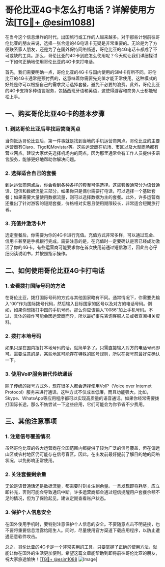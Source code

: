 # 哥伦比亚4G卡怎么打电话？详解使用方法[[TG💪+ @esim1088](https://t.me/s/esim1088)]

在当今这个信息爆炸的时代，出国旅行或工作的人越来越多。对于那些计划前往哥伦比亚的朋友来说，选择一张合适的4G电话卡无疑是非常重要的。无论是为了方便联系家人朋友，还是为了在国外保持网络畅通，哥伦比亚的4G电话卡都成了不可或缺的工具。那么，哥伦比亚的4G卡到底怎么使用呢？今天就让我们详细探讨一下如何正确地使用哥伦比亚的4G卡来打电话。

首先，我们需要明确一点，哥伦比亚的4G卡与国内使用的SIM卡有所不同。哥伦比亚的4G卡通常是预付费的，这意味着你需要先充值才能正常使用。这种模式的好处是你可以根据自己的需求灵活选择套餐，避免不必要的浪费。此外，哥伦比亚的4G卡支持多种语言服务，包括西班牙语和英语，这使得游客和商务人士都能轻松上手。

## 一、购买哥伦比亚4G卡的基本步骤

### 1. 到达哥伦比亚后寻找运营商网点
当你抵达哥伦比亚后，第一件事就是找到当地的手机运营商网点。哥伦比亚的主要运营商有Claro、Tigo和Movistar等。这些运营商在机场、市区以及大型商场都有营业网点。建议大家优先选择机场内的网点，因为那里通常会有工作人员提供多语言服务，能够更好地帮助你解决问题。

### 2. 选择适合自己的套餐
到达运营商网点后，你会看到各种各样的套餐可供选择。这些套餐通常分为语音通话、短信和数据流量三部分。如果你只是偶尔需要打电话，可以选择一个基础套餐；如果需要大量使用数据流量，则可以选择数据为主的套餐。此外，许多运营商还推出了针对游客的短期套餐，价格相对实惠且使用期限较长，非常适合短期旅行者。

### 3. 充值并激活卡片
选定套餐后，你需要为你的4G卡进行充值。充值方式非常多样，可以通过现金、信用卡甚至是手机银行完成。需要注意的是，在充值时一定要确认是否已经成功激活了你的4G卡。有些运营商可能要求你在首次使用前通过短信激活，因此务必仔细阅读说明书，并按照指示操作。

## 二、如何使用哥伦比亚4G卡打电话

### 1. 查看拨打国际号码的方法
在哥伦比亚，拨打国际号码的方式与其他国家略有不同。通常情况下，你需要先输入“00”作为国际拨号代码，然后输入目标国家的区号以及对方的电话号码。例如，如果你想拨打中国的手机号码，那么你应该输入“0086”加上手机号码。不过，具体的操作可能会因运营商而异，所以最好事先咨询客服人员或者查阅相关资料。

### 2. 拨打本地号码
如果只是在国内拨打本地号码的话，就简单多了。只需直接输入对方的电话号码即可。需要注意的是，某些地区可能存在特殊的区号规则，所以在拨号前最好先确认一下。

### 3. 使用VoIP服务替代传统通话
除了传统的拨号方式外，现在很多人都会选择使用VoIP（Voice over Internet Protocol）服务来进行通话。这种方式不仅成本低廉，而且功能强大。比如，Skype、WhatsApp等应用程序都可以实现高质量的语音通话。如果你经常需要拨打国际长途，那么不妨尝试一下这些应用，它们可能会为你节省不少费用。

## 三、其他注意事项

### 1. 注意信号覆盖情况
虽然哥伦比亚的各大运营商在全国范围内都提供了较为广泛的信号覆盖，但在偏远山区或农村地区仍可能存在信号盲区。因此，在出发前最好提前了解目的地的网络状况，以免影响正常使用。

### 2. 关注套餐剩余量
无论是语音通话还是数据流量，都需要时刻关注剩余量。一旦发现即将耗尽，应立即补充，否则可能会导致通讯中断。许多运营商都会通过短信提醒用户套餐余额不足的情况，但为了保险起见，建议定期查看账户状态。

### 3. 保护个人信息安全
在国外使用手机时，要特别注意保护个人信息的安全。不要随意点击不明链接，也不要将重要信息泄露给陌生人。同时，尽量使用官方渠道下载应用程序，以防止遭遇恶意软件攻击。

总之，哥伦比亚的4G卡是一个非常实用的工具，只要掌握了正确的使用方法，就能让你在国外的生活更加便利。希望这篇文章能帮助到即将前往哥伦比亚的朋友，祝大家旅途愉快！[[TG💪+ @esim1088](https://t.me/s/esim1088) ![Image](https://i.postimg.cc/4NQfJmqS/Snipaste-2025-05-13-00-14-12.png)]